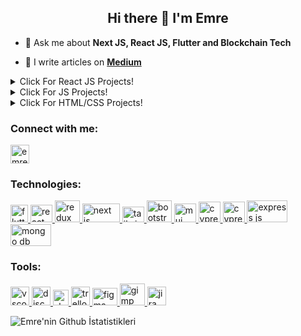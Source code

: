 ### <h2 align="center">Hi there 👋 I'm Emre</h2>
<!--
**emredurgunlu/emredurgunlu** is a ✨ _special_ ✨ repository because its `README.md` (this file) appears on your GitHub profile.

Here are some ideas to get you started:

- 🔭 I’m currently working on ...
- 🌱 I’m currently learning ...
- 👯 I’m looking to collaborate on ...
- 🤔 I’m looking for help with ...
- 💬 Ask me about ...
- 📫 How to reach me: ...
- 😄 Pronouns: ...
- ⚡ Fun fact: ...
-->
<!--- 🌱 I’m currently learning **Web3 Development** with [Clarusway](https://clarusway.com/web3/) -->

- 💬 Ask me about **Next JS, React JS, Flutter and Blockchain Tech**

- 📃 I write articles on [**Medium**](https://medium.com/@emredurgunlu)

<details>
<summary>Click For React JS Projects!</summary>
<ul>
<li> <a href="https://github.com/emredurgunlu/Stock-App-FrontEnd/" target="_blank" rel="noreferrer">Stock App</a></li>
<li> <a href="https://movie-app-emre.netlify.app/" target="_blank" rel="noreferrer">Movie App</a></li>
<li> <a href="https://tutorial-app-emre.netlify.app/" target="_blank" rel="noreferrer">Todo App</a></li>
<li> <a href="https://interview-questions-emre.netlify.app/" target="_blank" rel="noreferrer">Interview Questions</a></li>
<li> <a href="https://doctor-appointment-react-app-emre.netlify.app/" target="_blank" rel="noreferrer">Doctor Appointment</a></li>
<li> <a href="https://simple-form-emre.netlify.app/" target="_blank" rel="noreferrer">Simple Form</a></li>
<li> <a href="https://nba-legends-emre.netlify.app/" target="_blank" rel="noreferrer">NBA Legends</a></li>
</ul>
</details>
<details>
<summary>Click For JS Projects!</summary>
<ul>
<li> <a href="https://emredurgunlu.github.io/Responsive-Image-Maps/" target="_blank" rel="noreferrer">Responsive Image Maps</a></li>
<li> <a href="https://emredurgunlu.github.io/Password-Generator/" target="_blank" rel="noreferrer">Password Generator</a></li>
<li> <a href="https://emredurgunlu.github.io/Guess-Number/" target="_blank" rel="noreferrer">Guess Number</a></li>
<li> <a href="https://emredurgunlu.github.io/My-Wallet-App/" target="_blank" rel="noreferrer">My Wallet App</a></li>
<li> <a href="https://emredurgunlu.github.io/Random-User/" target="_blank" rel="noreferrer">Random User</a></li>
<li> <a href="https://emredurgunlu.github.io/Github-Follower/" target="_blank" rel="noreferrer">Github Follower</a></li>
<li> <a href="https://crypto-coin-app-emre.netlify.app/" target="_blank" rel="noreferrer">Crypto Coin App</a></li>
<li> <a href="https://emredurgunlu.github.io/Checkout-App/" target="_blank" rel="noreferrer">Checkout App</a></li>
<li> <a href="https://crypto-coin-app-emre.netlify.app/" target="_blank" rel="noreferrer">Crypto Coin App</a></li>
</ul>
</details>
<details>
<summary>Click For HTML/CSS Projects!</summary>
<ul>
<li> <a href="https://kayseri-avukat.vercel.app/" target="_blank" rel="noreferrer">Lawyer Web Site</a></li>
<li> <a href="https://emredurgunlu.github.io/Netflix-Form/" target="_blank" rel="noreferrer">Netflix Form</a></li>
<li> <a href="https://emredurgunlu.github.io/Marvel-Biographies/" target="_blank" rel="noreferrer">Marvel Biographies</a></li>
<li> <a href="https://emredurgunlu.github.io/Parallax-WebPage/" target="_blank" rel="noreferrer">Parallax WebPage</a></li>
</ul>
</details>

<h3 align="left">Connect with me:</h3>
<p align="left">
<a href="https://www.linkedin.com/in/emredurgunlu" target="blank" rel=”noopener”><img align="center" src="https://upload.wikimedia.org/wikipedia/commons/thumb/8/81/LinkedIn_icon.svg/72px-LinkedIn_icon.svg.png?20210220164014" alt="emredurgunlu" height="30" width="30" /> </a> 


<h3 align="left">Technologies:</h3>
<p align="left"> 
<a href="https://flutter.dev/" target="_blank" rel=”noopener”> <img src="https://seeklogo.com/images/F/flutter-logo-5086DD11C5-seeklogo.com.png" alt="flutter" width="28" height="28"/> </a> 
<a href="https://react.dev/" target="_blank" rel=”noopener”> <img src="https://cdn4.iconfinder.com/data/icons/logos-3/600/React.js_logo-512.png" alt="react js" width="35" height="28"/> </a> 
<a href="https://redux-toolkit.js.org/" target="_blank" rel=”noopener”> <img src="https://redux-toolkit.js.org/img/redux.svg" alt="redux" width="40" height="35"/> </a>
<a href="https://nextjs.org/" target="_blank" rel=”noopener”> <img src="https://testrigor.com/wp-content/uploads/2023/04/nextjs-logo.png" alt="next js" width="60" height="30"/> </a>
<a href="https://tailwindcss.com/" target="_blank" rel=”noopener”> <img src="https://upload.wikimedia.org/wikipedia/commons/thumb/d/d5/Tailwind_CSS_Logo.svg/512px-Tailwind_CSS_Logo.svg.png?20230715030042" alt="tailwind" width="35" height="25"/> </a>
<a href="https://getbootstrap.com/" target="_blank" rel=”noopener”> <img src="https://getbootstrap.com/docs/5.3/assets/brand/bootstrap-logo-shadow.png" alt="bootstrap" width="40" height="35"/> </a>
<a href="https://mui.com/" target="_blank" rel=”noopener”> <img src="https://w7.pngwing.com/pngs/761/513/png-transparent-material-ui-logo.png" alt="mui" width="35" height="30"/> </a>
<a href="https://www.cypress.io/" target="_blank" rel=”noopener”> <img src="https://asset.brandfetch.io/idIq_kF0rb/idv3zwmSiY.jpeg" alt="cypress" width="35" height="33"/> </a>
<a href="https://www.typescriptlang.org/" target="_blank" rel=”noopener”> <img src="https://upload.wikimedia.org/wikipedia/commons/thumb/4/4c/Typescript_logo_2020.svg/80px-Typescript_logo_2020.svg.png" alt="cypress" width="35" height="33"/> </a>
<a href="https://expressjs.com/" target="_blank" rel=”noopener”> <img src="https://encrypted-tbn0.gstatic.com/images?q=tbn:ANd9GcRdDEbzuGEA-xv1wo-qG5wt21Gd7HJoaUdWyQ&usqp=CAU" alt="express js" width="65" height="35"/> </a>
<a href="https://www.mongodb.com/" target="_blank" rel=”noopener”> <img src="https://encrypted-tbn0.gstatic.com/images?q=tbn:ANd9GcTcC_kssKzVz-xOR9BM88d12Z3Ushqlg9olUg&usqp=CAU" alt="mongo db" width="65" height="35"/> </a>




 
<h3 align="left">Tools:</h3>
<a href="https://code.visualstudio.com/" target="_blank" rel=”noopener”> <img src="https://upload.wikimedia.org/wikipedia/commons/thumb/9/9a/Visual_Studio_Code_1.35_icon.svg/1024px-Visual_Studio_Code_1.35_icon.svg.png" alt="vscode" width="30" height="30"/> </a>
<a href="https://discord.com/" target="_blank" rel=”noopener”> <img src="https://cdn4.iconfinder.com/data/icons/logos-and-brands/512/91_Discord_logo_logos-512.png" alt="discord" width="30" height="30"/> </a> 
<a href="https://slack.com/" target="_blank" rel=”noopener”> <img src="https://cdn2.iconfinder.com/data/icons/social-media-2285/512/1_Slack_colored_svg-256.png" alt="slack" width="25" height="25"/> </a>
<a href="https://trello.com/en" target="_blank" rel=”noopener”> <img src="https://cdn.iconscout.com/icon/free/png-512/trello-6-569395.png" alt="trello" width="30" height="30"/> </a>
<a href="https://www.figma.com./" target="_blank" rel=”noopener”> <img src="https://upload.wikimedia.org/wikipedia/commons/3/33/Figma-logo.svg" alt="figma" width="40" height="28"/> </a>
<a href="https://www.gimp.org/" target="_blank" rel=”noopener”> <img src="https://www.gimp.org/images/frontpage/wilber-big.png" alt="gimp" width="40" height="35"/> </a>
<a href="https://www.atlassian.com/software/jira" target="_blank" rel=”noopener”> <img src="https://cdn.icon-icons.com/icons2/2699/PNG/512/atlassian_jira_logo_icon_170511.png" alt="jira" width="30" height="30"/> </a>
</p>


![Emre'nin Github İstatistikleri](https://github-readme-stats.vercel.app/api?username=emredurgunlu&theme=omni&show_icons=true)
